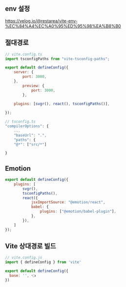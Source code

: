 ## env 설정
https://velog.io/@restarea/vite-env-%EC%84%A4%EC%A0%95%ED%95%98%EA%B8%B0

## 절대경로
```jsx
// vite.config.ts
import tsconfigPaths from "vite-tsconfig-paths";

export default defineConfig({
	server: {
		port: 3000,
	},
		preview: {
			port: 3000,
		},
	
	plugins: [svgr(), react(), tsconfigPaths()],

});

// tsconfig.ts
"compilerOptions": {
	...
	"baseUrl": ".",
	"paths": {
	"@*": ["src/*"]

}
```

## Emotion
```jsx
export default defineConfig({
	plugins: [
		svgr(),
		tsconfigPaths(),
		react({
			jsxImportSource: "@emotion/react",
			babel: {
				plugins: ["@emotion/babel-plugin"],
			},
		}),
	]
});
```

## Vite 상대경로 빌드
```javascript
// vite.config.js
import { defineConfig } from 'vite'

export default defineConfig({
  base: '', 👈
})
```